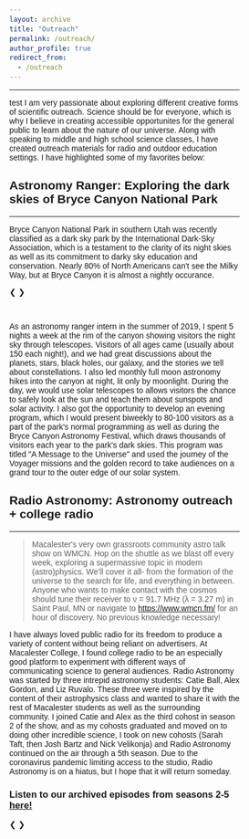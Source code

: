 ```yaml
---
layout: archive
title: "Outreach"
permalink: /outreach/
author_profile: true
redirect_from:
  - /outreach
---
```

---
test
I am very passionate about exploring different creative forms of scientific outreach. Science should be for everyone, which is why I believe in creating accessible opportunites for the general public to learn about the nature of our universe. Along with speaking to middle and high school science classes, I have created outreach materials for radio and outdoor education settings. I have highlighted some of my favorites below:

## Astronomy Ranger: Exploring the dark skies of Bryce Canyon National Park
---
Bryce Canyon National Park in southern Utah was recently classified as a dark sky park by the International Dark-Sky Association, which is a testament to the clarity of its night skies as well as its commitment to darky sky education and conservation. 
Nearly 80% of North Americans can't see the Milky Way, but at Bryce Canyon it is almost a nightly occurance. 

<html>
<head>
<meta name="viewport" content="width=device-width, initial-scale=1">
<style>
* {box-sizing: border-box}
body {font-family: Verdana, sans-serif; margin:0}
.mySlides1 {display: none}
img {vertical-align: middle; display: block;
  margin-left: auto;
  margin-right: auto}

/* Slideshow container */
.slideshow-container1 {
  max-width: 1000px;
  position: relative;
  margin: auto;
}

/* Next & previous buttons */
.prev1, .next1 {
  cursor: pointer;
  position: absolute;
  top: 50%;
  width: auto;
  padding: 16px;
  margin-top: -22px;
  color: white;
  font-weight: bold;
  font-size: 18px;
  transition: 0.6s ease;
  border-radius: 0 3px 3px 0;
  user-select: none;
  background-color: rgba(0,0,0,0.2);
}

/* Position the "next button" to the right */
.next1 {
  right: 0;
  border-radius: 3px 0 0 3px;
}

/* On hover, add a black background color with a little bit see-through */
.prev1:hover, .next1:hover {
  background-color: rgba(0,0,0,0.8);
}

/* Caption text */
.text1 {
  color: #f2f2f2;
  font-size: 15px;
  padding: 8px 12px;
  position: absolute;
  bottom: 8px;
  width: 100%;
  text-align: center;
}

/* Number text (1/3 etc) */
.numbertext1 {
  color: #f2f2f2;
  font-size: 12px;
  padding: 8px 12px;
  position: absolute;
  top: 0;
}

/* The dots/bullets/indicators */
.dot1 {
  cursor: pointer;
  height: 15px;
  width: 15px;
  margin: 0 2px;
  background-color: #bbb;
  border-radius: 50%;
  display: inline-block;
  transition: background-color 0.6s ease;
}

.active, .dot1:hover {
  background-color: #717171;
}

/* Fading animation */
.fade {
  -webkit-animation-name: fade;
  -webkit-animation-duration: 1.5s;
  animation-name: fade;
  animation-duration: 1.5s;
}

@-webkit-keyframes fade {
  from {opacity: .4} 
  to {opacity: 1}
}

@keyframes fade {
  from {opacity: .4} 
  to {opacity: 1}
}

/* On smaller screens, decrease text size */
@media only screen and (max-width: 300px) {
  .prev1, .next1,.text1 {font-size: 11px}
}
</style>
</head>
<body>

<div class="slideshow-container1">

<div class="mySlides1 fade">
  <div class="numbertext1">1 / 6</div>
  <img src='/images/bryceday.jpeg' style="height:768px">
  <div class="text1">Looking over the canyon edge at the hoodoos of Bryce Canyon National Park.</div>
</div>

<div class="mySlides1 fade">
  <div class="numbertext1">2 / 6</div>
  <img src='/images/brycenight.jpeg' style="height:768px">
  <div class="text1">Twilight at Bryce Canyon's Sunset Point, while we were setting up telescopes.</div>
</div>

<div class="mySlides1 fade">
  <div class="numbertext1">3 / 6</div>
  <img src='/images/brycetalk.jpg' style="height:768px">
  <div class="text1">Presenting my program "A Message to the Universe" at the Bryce Canyon Lodge</div>
</div>

<div class="mySlides1 fade">
  <div class="numbertext1">4 / 6</div>
  <img src='/images/brycemoon.jpeg' style="height:768px">
  <div class="text1">The moon seen through one of the telescopes at Bryce Canyon</div>
</div>

<div class="mySlides1 fade">
  <div class="numbertext1">5 / 6</div>
  <img src='/images/brycejupiter.jpeg' style="height:768px">
  <div class="text1">Jupiter shines next to a hoodoo during a full moon hike at Bryce Canyon.</div>
</div>

<div class="mySlides1 fade">
  <div class="numbertext1">6 / 6</div>
  <img src='/images/brycemilkyway.jpeg' style="height:768px">
  <div class="text1">The milky way as seen through night vision goggles.</div>
</div>

<a class="prev1" onclick="plusSlides(-1)">&#10094;</a>
<a class="next1" onclick="plusSlides(1)">&#10095;</a>

</div>
<br>

<div style="text-align:center">
  <span class="dot1" onclick="currentSlide(1)"></span> 
  <span class="dot1" onclick="currentSlide(2)"></span> 
  <span class="dot1" onclick="currentSlide(3)"></span>
  <span class="dot1" onclick="currentSlide(4)"></span> 
  <span class="dot1" onclick="currentSlide(5)"></span> 
  <span class="dot1" onclick="currentSlide(6)"></span>
</div>

<script>
var slideIndex1 = 1;
showSlides(slideIndex1);

function plusSlides1(n) {
  showSlides(slideIndex1 += n);
}

function currentSlide1(n) {
  showSlides(slideIndex1 = n);
}

function showSlides1(n) {
  var i;
  var slides = document.getElementsByClassName("mySlides1");
  var dots = document.getElementsByClassName("dot1");
  if (n > slides.length) {slideIndex1 = 1}    
  if (n < 1) {slideIndex1 = slides.length}
  for (i = 0; i < slides.length; i++) {
      slides[i].style.display = "none";  
  }
  for (i = 0; i < dots.length; i++) {
      dots[i].className = dots[i].className.replace(" active", "");
  }
  slides[slideIndex1-1].style.display = "block";  
  dots[slideIndex1-1].className += " active";
}
</script>

</body>
</html> 

As an astronomy ranger intern in the summer of 2019, I spent 5 nights a week at the rim of the canyon showing visitors the night sky through telescopes. Visitors of all ages came (usually about 150 each night!), and we had great discussions about the planets, stars, black holes, our galaxy, and the stories we tell about constellations. I also led monthly full moon astronomy hikes into the canyon at night, lit only by moonlight. During the day, we would use solar telescopes to allows visitors the chance to safely look at the sun and teach them about sunspots and solar activity. I also got the opportunity to develop an evening program, which I would present biweekly to 80-100 visitors as a part of the park's normal programming as well as during the Bryce Canyon Astronomy Festival, which draws thousands of visitors each year to the park's dark skies. This program was titled "A Message to the Universe" and used the journey of the Voyager missions and the golden record to take audiences on a grand tour to the outer edge of our solar system.

## Radio Astronomy: Astronomy outreach + college radio
---
> Macalester's very own grassroots community astro talk show on WMCN. Hop on the shuttle as we blast off every week, exploring a supermassive topic in modern (astro)physics. We’ll cover it all- from the formation of the universe to the search for life, and everything in between. Anyone who wants to make contact with the cosmos should tune their receiver to ν = 91.7 MHz (λ = 3.27 m) in Saint Paul, MN or navigate to https://www.wmcn.fm/ for an hour of discovery. No previous knowledge necessary!

I have always loved public radio for its freedom to produce a variety of content without being reliant on advertisers. At Macalester College, I found college radio to be an especially good platform to experiment with different ways of communicating science to general audiences. Radio Astronomy was started by three intrepid astronomy students: Catie Ball, Alex Gordon, and Liz Ruvalo. These three were inspired by the content of their astrophysics class and wanted to share it with the rest of Macalester students as well as the surrounding community. I joined Catie and Alex as the third cohost in season 2 of the show, and as my cohosts graduated and moved on to doing other incredible science, I took on new cohosts (Sarah Taft, then Josh Bartz and Nick Velikonja) and Radio Astronomy continued on the air through a 5th season. Due to the coronavirus pandemic limiting access to the studio, Radio Astronomy is on a hiatus, but I hope that it will return someday.

### Listen to our archived episodes from seasons 2-5 [here!](https://www.mixcloud.com/radioastronomy917/)


<html>
<head>
<meta name="viewport" content="width=device-width, initial-scale=1">
<style>
* {box-sizing: border-box}
body {font-family: Verdana, sans-serif; margin:0}
.mySlides2 {display: none}
img {vertical-align: middle; display: block;
  margin-left: auto;
  margin-right: auto}

/* Slideshow container */
.slideshow-container2 {
  max-width: 1000px;
  position: relative;
  margin: auto;
}

/* Next & previous buttons */
.prev2, .next2 {
  cursor: pointer;
  position: absolute;
  top: 50%;
  width: auto;
  padding: 16px;
  margin-top: -22px;
  color: white;
  font-weight: bold;
  font-size: 18px;
  transition: 0.6s ease;
  border-radius: 0 3px 3px 0;
  user-select: none;
  background-color: rgba(0,0,0,0.2);
}

/* Position the "next button" to the right */
.next2 {
  right: 0;
  border-radius: 3px 0 0 3px;
}

/* On hover, add a black background color with a little bit see-through */
.prev2:hover, .next2:hover {
  background-color: rgba(0,0,0,0.8);
}

/* Caption text */
.text {
  color: #f2f2f2;
  font-size: 15px;
  padding: 8px 12px;
  position: absolute;
  bottom: 8px;
  width: 100%;
  text-align: center;
}

/* Number text (1/3 etc) */
.numbertext {
  color: #f2f2f2;
  font-size: 12px;
  padding: 8px 12px;
  position: absolute;
  top: 0;
}

/* The dots/bullets/indicators */
.dot2 {
  cursor: pointer;
  height: 15px;
  width: 15px;
  margin: 0 2px;
  background-color: #bbb;
  border-radius: 50%;
  display: inline-block;
  transition: background-color 0.6s ease;
}

.active, .dot:hover {
  background-color: #717171;
}

/* Fading animation */
.fade {
  -webkit-animation-name: fade;
  -webkit-animation-duration: 1.5s;
  animation-name: fade;
  animation-duration: 1.5s;
}

@-webkit-keyframes fade {
  from {opacity: .4} 
  to {opacity: 1}
}

@keyframes fade {
  from {opacity: .4} 
  to {opacity: 1}
}

/* On smaller screens, decrease text size */
@media only screen and (max-width: 300px) {
  .prev2, .next2,.text {font-size: 11px}
}
</style>
</head>
<body>

<div class="slideshow-container2">

<div class="mySlides2 fade">
  <div class="numbertext">1 / 2</div>
  <img src='/images/radioastrotelescope.jpeg' style="height:100%">
  <div class="text">Left to right: hosts Catie Ball, Riley McGlasson, and Alex Gordon with the Macalester telescope.</div>
</div>

<div class="mySlides2 fade">
  <div class="numbertext">2 / 2</div>
  <img src='/images/radioastrofinale.JPG' style="height:100%">
  <div class="text">Left to right: hosts Alex Gordon, Sarah Taft, Riley McGlasson, and Catie Ball during the season 3 finale.</div>
</div>


<a class="prev2" onclick="plusSlides(-1)">&#10094;</a>
<a class="next2" onclick="plusSlides(1)">&#10095;</a>

</div>
<br>

<div style="text-align:center">
  <span class="dot2" onclick="currentSlide(1)"></span> 
  <span class="dot2" onclick="currentSlide(2)"></span>
</div>

<script>
var slideIndex2 = 1;
showSlides(slideIndex2);

function plusSlides(n) {
  showSlides(slideIndex2 += n);
}

function currentSlide(n) {
  showSlides(slideIndex2 = n);
}

function showSlides(n) {
  var i;
  var slides = document.getElementsByClassName("mySlides2");
  var dots = document.getElementsByClassName("dot2");
  if (n > slides.length) {slideIndex2 = 1}    
  if (n < 1) {slideIndex2 = slides.length}
  for (i = 0; i < slides.length; i++) {
      slides[i].style.display = "none";  
  }
  for (i = 0; i < dots.length; i++) {
      dots[i].className = dots[i].className.replace(" active", "");
  }
  slides[slideIndex2-1].style.display = "block";  
  dots[slideIndex2-1].className += " active";
}
</script>

</body>
</html> 
